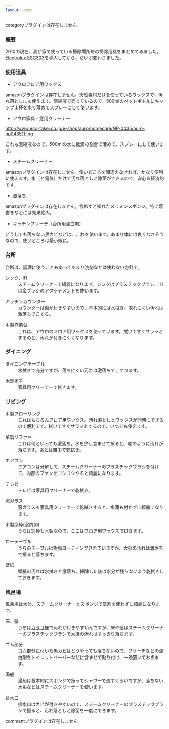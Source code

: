 ```yaml
---
layout: post
---
```

<p><span class="error">categoryプラグインは存在しません。</span></p>
<h3>概要</h3>
<p>2010.11現在、我が家で使っている掃除場所毎の掃除用具をまとめてみました。<a href="/?page=Electrolux+ESG303" class="wikipage">Electrolux ESG303</a>を導入してから、だいぶ変わりました。</p>
<h3>使用道具</h3>
<ul>
<li>アウロフロア用ワックス</li>
</ul>
<p><span class="error">amazonプラグインは存在しません。</span>天然素材だけを使っているワックスで、汚れ落としにも使えます。濃縮液で売っているので、500mlのペットボトルにキャップ１杯を水で薄めてスプレーにして使います。</p>
<ul>
<li>アウロ家具・窓用クリーナー</li>
</ul>
<p><a href="http://www.eco-takei.co.jp/e-shop/auro/homecare/NP-0435/auro-np043511.jpg">http://www.eco-takei.co.jp/e-shop/auro/homecare/NP-0435/auro-np043511.jpg</a></p>
<p>これも濃縮液なので、500mlの水に数滴の割合で薄めて、スプレーにして使います。</p>
<ul>
<li>スチームクリーナー</li>
</ul>
<p><span class="error">amazonプラグインは存在しません。</span>使いどころを間違えなければ、かなり便利に使えます。水（と電気）だけで汚れ落としと除菌ができるので、安心＆経済的です。</p>
<ul>
<li>激落ち</li>
</ul>
<p><span class="error">amazonプラグインは存在しません。</span>言わずと知れたメラミンスポンジ。特に落書きなどには効果絶大。</p>
<ul>
<li>キッチンブリーチ（台所用漂白剤）</li>
</ul>
<p>どうしても落ちない黒カビなどは、これを使います。あまり体には良くなさそうなので、使いどころは最小限に。</p>
<h3>台所</h3>
<p>台所は、調理に使うこともあってあまり洗剤などは使わない方針で。</p>
<dl>
<dt>シンク、IH</dt>
<dd> スチームクリーナーで綺麗になります。シンクはプラスチックブラシ、IHは金ブラシのアタッチメントを使います。</dd>
</dl>
<dl>
<dt>キッチンカウンター</dt>
<dd> カウンターは傷が付きやすいので、基本的には水拭き。取れにくい汚れは激落ちでこする。</dd>
</dl>
<dl>
<dt>木製作業台</dt>
<dd> これは、アウロのフロア用ワックスを使っています。拭いてすぐサラッとするのと、汚れが付きにくくなります。</dd>
</dl>
<h3>ダイニング</h3>
<dl>
<dt>ダイニングテーブル</dt>
<dd> 水拭きで充分ですが、落ちにくい汚れは激落ちでこすります。</dd>
</dl>
<dl>
<dt>木製椅子</dt>
<dd> 家具用クリーナーで拭きます。</dd>
</dl>
<h3>リビング</h3>
<dl>
<dt>木製フローリング</dt>
<dd> これはもちろんフロア用ワックス。汚れ落としとワックスが同時にできるので便利です。拭いてすぐサラッとするので、いつでも使えます。</dd>
</dl>
<dl>
<dt>革製ソファー</dt>
<dd> これは何といっても激落ち。水を少し含ませて擦ると、嘘のように汚れが落ちます。あとは雑巾で乾拭き。</dd>
</dl>
<dl>
<dt>エアコン</dt>
<dd> エアコンは分解して、スチームクリーナーのプラスチックブラシを付けて、内部のファンをゴシゴシやると綺麗になります。</dd>
</dl>
<dl>
<dt>テレビ</dt>
<dd> テレビは家具用クリーナーで乾拭き。</dd>
</dl>
<dl>
<dt>窓ガラス</dt>
<dd> 窓ガラスも家具用クリーナーで乾拭きすると、水滴も付かずに綺麗になります。</dd>
</dl>
<dl>
<dt>木製窓枠(室内側)</dt>
<dd> うちは窓枠も木製なので、ここはフロア用ワックスで拭きます。</dd>
</dl>
<dl>
<dt>ローテーブル</dt>
<dd> うちのテーブルは樹脂コーティングされていますが、大抵の汚れは激落ちで擦ると落ちます。</dd>
</dl>
<dl>
<dt>壁紙</dt>
<dd> 壁紙の汚れは水拭きと激落ち。掃除した後は水分が残らないよう乾拭きしておきます。</dd>
</dl>
<h3>風呂場</h3>
<p>風呂場は大体、スチームクリーナーとスポンジで洗剤を使わずに綺麗になります。<dl>
<dt>床、壁</dt>
<dd> うちは<a href="http://www.toto.co.jp/docs/karari/">カラリ床</a>で汚れが付きやすいんですが、床や壁はスチームクリーナーのプラスチックブラシで大抵の汚れはすっきり落ちます。</dd>
</dl>
<dl>
<dt>ゴム部分</dt>
<dd> ゴム部分に付いた黒カビはどうやっても落ちないので、ブリーチなどの漂白剤をトイレットペーパーなどに含ませて貼り付け、一晩置いておきます。</dd>
</dl>
<dl>
<dt>湯船</dt>
<dd> 湯船は基本的にスポンジで擦ってシャワーで流すぐらいですが、落ちない水垢などはスチームクリーナーを使います。</dd>
</dl>
<dl>
<dt>排水口</dt>
<dd> 排水口はカビが付きやすいので、スチームクリーナーのプラスチックブラシで擦ると、汚れ落としと除菌を一度にできます。</dd>
</dl>
</p>
<p><span class="error">commentプラグインは存在しません。</span> </p>
